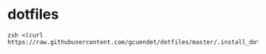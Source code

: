 # dotfiles

```
zsh <(curl https://raw.githubusercontent.com/gcuendet/dotfiles/master/.install_dotfiles.sh)
```
